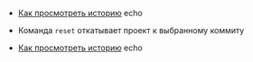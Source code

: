 - [Как просмотреть историю](./log_help.md) echo
* Команда `reset` откатывает проект к выбранному коммиту
- [Как просмотреть историю](./log_help.md) echo
